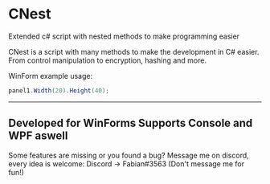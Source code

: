 # CNest
Extended c# script with nested methods to make programming easier

CNest is a script with many methods to make the development in C# easier. From control manipulation to encryption, hashing and more.

WinForm example usage:
```cs
panel1.Width(20).Height(40);
```

---
Developed for WinForms
Supports Console and WPF aswell
---

Some features are missing or you found a bug? Message me on discord, every idea is welcome: Discord -> Fabian#3563 (Don't message me for fun!)

